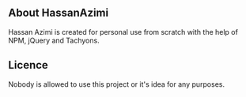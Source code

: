 ## About HassanAzimi
Hassan Azimi is created for personal use from scratch with the help of NPM, jQuery and Tachyons.

## Licence
Nobody is allowed to use this project or it's idea for any purposes.
